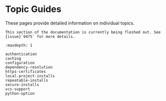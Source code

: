 # Topic Guides

These pages provide detailed information on individual topics.

```{note}
This section of the documentation is currently being fleshed out. See
{issue}`9475` for more details.
```

```{toctree}
:maxdepth: 1

authentication
caching
configuration
dependency-resolution
https-certificates
local-project-installs
repeatable-installs
secure-installs
vcs-support
python-option
```
